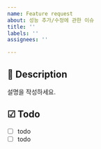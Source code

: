 ```yaml
---
name: Feature request
about: 성능 추가/수정에 관한 이슈
title: ''
labels: ''
assignees: ''

---
```


## 📃 Description
설명을 작성하세요.

## ☑ Todo
- [ ] todo
- [ ] todo
